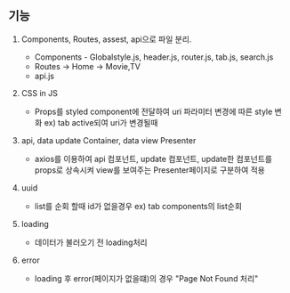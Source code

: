 ## 기능

1. Components, Routes, assest, api으로 파일 분리.

   - Components - Globalstyle.js, header.js, router.js, tab.js, search.js
   - Routes -> Home -> Movie,TV
   - api.js

2. CSS in JS

   - Props를 styled component에 전달하여 uri 파라미터 변경에 따른 style 변화 ex) tab active되여 uri가 변경될때

3. api, data update Container, data view Presenter

   - axios를 이용하여 api 컴포넌트, update 컴포넌트, update한 컴포넌트를 props로 상속시켜 view를 보여주는 Presenter페이지로 구분하여 적용

4. uuid

   - list를 순회 할때 id가 없을경우 ex) tab components의 list순회

5. loading

   - 데이터가 불러오기 전 loading처리

6. error
   - loading 후 error(페이지가 없을떄)의 경우 "Page Not Found 처리"
